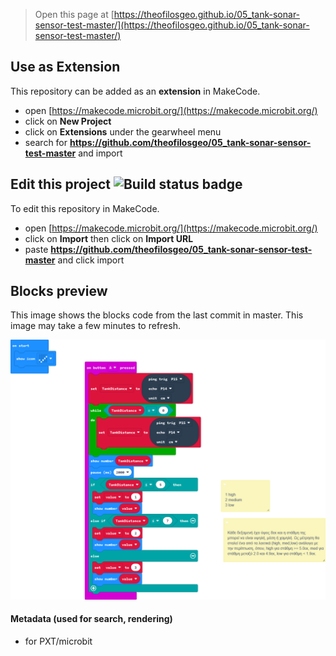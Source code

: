 
> Open this page at [https://theofilosgeo.github.io/05_tank-sonar-sensor-test-master/](https://theofilosgeo.github.io/05_tank-sonar-sensor-test-master/)

## Use as Extension

This repository can be added as an **extension** in MakeCode.

* open [https://makecode.microbit.org/](https://makecode.microbit.org/)
* click on **New Project**
* click on **Extensions** under the gearwheel menu
* search for **https://github.com/theofilosgeo/05_tank-sonar-sensor-test-master** and import

## Edit this project ![Build status badge](https://github.com/theofilosgeo/05_tank-sonar-sensor-test-master/workflows/MakeCode/badge.svg)

To edit this repository in MakeCode.

* open [https://makecode.microbit.org/](https://makecode.microbit.org/)
* click on **Import** then click on **Import URL**
* paste **https://github.com/theofilosgeo/05_tank-sonar-sensor-test-master** and click import

## Blocks preview

This image shows the blocks code from the last commit in master.
This image may take a few minutes to refresh.

![A rendered view of the blocks](https://github.com/theofilosgeo/05_tank-sonar-sensor-test-master/raw/master/.github/makecode/blocks.png)

#### Metadata (used for search, rendering)

* for PXT/microbit
<script src="https://makecode.com/gh-pages-embed.js"></script><script>makeCodeRender("{{ site.makecode.home_url }}", "{{ site.github.owner_name }}/{{ site.github.repository_name }}");</script>
